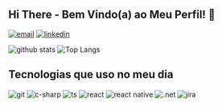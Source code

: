 ## Hi There - Bem Vindo(a) ao Meu Perfil! 👋

[![email](https://img.shields.io/badge/Gmail-D14836?style=for-the-badge&logo=gmail&logoColor=white)](mailto:victorfmesq.dev@gmail.com?subject=Contato%20via%20GitHub%20-%20[Nome%20do%20Projeto]&body=Olá%20Victor%2C%0A%0AEstou%20entrando%20em%20contato%20através%20do%20GitHub%20sobre%20o%20projeto%20[Nome%20do%20Projeto].%0A%0A[Por%20favor%2C%20insira%20sua%20mensagem%20aqui]%0A%0AAtenciosamente%2C%0A[Seu%20Nome]%0A[Seu%20Contato])
[![linkedin](https://img.shields.io/badge/linkedin-0A66C2?style=for-the-badge&logo=linkedin&logoColor=white)](https://www.linkedin.com/in/victorfmesq/)

![github stats](https://github-readme-stats.vercel.app/api?username=victorfmesq&show_icons=true&theme=vue-dark&hide_title=true#gh-dark-mode-only)
![Top Langs](https://github-readme-stats.vercel.app/api/top-langs/?username=victorfmesq&size_weight=0.5&count_weight=0.5&hide=Shaderlab,HLSL,CSS,GLSL&layout=compact&theme=vue-dark)

## Tecnologias que uso no meu dia

<div style="display: inline_block; pointer-events: none;">
  <img align="center" alt="git" src="https://img.shields.io/badge/GIT-E44C30?style=for-the-badge&logo=git&logoColor=white" />
  <img align="center" alt="c-sharp" src="https://img.shields.io/badge/C%23-239120?style=for-the-badge&logo=c-sharp&logoColor=white" />
  <img align="center" alt="ts" src="https://img.shields.io/badge/TypeScript-007ACC?style=for-the-badge&logo=typescript&logoColor=white" />
  <img align="center" alt="react" src="https://img.shields.io/badge/React-20232A?style=for-the-badge&logo=react&logoColor=61DAFB" />
  <img align="center" alt="react native" src="https://img.shields.io/badge/React_Native-20232A?style=for-the-badge&logo=react&logoColor=61DAFB" />
  <img align="center" alt=".net" src="https://img.shields.io/badge/.NET-5C2D91?style=for-the-badge&logo=.net&logoColor=white" />
  <img align="center" alt="jira" src="https://img.shields.io/badge/Jira-0052CC?style=for-the-badge&logo=Jira&logoColor=white" />
</div><br/>


